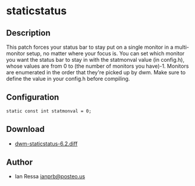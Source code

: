 staticstatus
=====

Description
-----------
This patch forces your status bar to stay put on a single monitor in a multi-monitor setup, no matter where your focus is. You can set which monitor you want the status bar to stay in with the statmonval value (in config.h), whose values are from 0 to (the number of monitors you have)-1. Monitors are enumerated in the order that they're picked up by dwm. Make sure to define the value in your config.h before compiling.

Configuration
-------------

	static const int statmonval = 0;

Download
--------
* [dwm-staticstatus-6.2.diff](dwm-staticstatus-6.2.diff)

Author
------
* Ian Ressa <ianprb@posteo.us>
